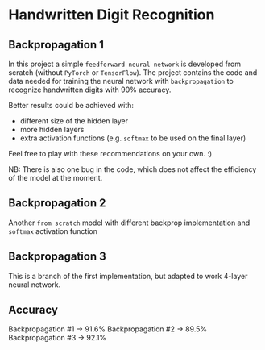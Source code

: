 # Handwritten Digit Recognition

## Backpropagation 1
In this project a simple `feedforward neural network` is developed from scratch (without `PyTorch` or `TensorFlow`). The project contains the code and data needed for training the neural network with `backpropagation` to recognize handwritten digits with 90% accuracy.

Better results could be achieved with:
 - different size of the hidden layer
 - more hidden layers
 - extra activation functions (e.g. `softmax` to be used on the final layer)

Feel free to play with these recommendations on your own. :)

NB: There is also one bug in the code, which does not affect the efficiency of the model at the moment.


## Backpropagation 2
Another `from scratch` model with different backprop implementation and `softmax` activation function

## Backpropagation 3
This is a branch of the first implementation, but adapted to work 4-layer neural network.

## Accuracy
Backpropagation #1 -> 91.6%
Backpropagation #2 -> 89.5%
Backpropagation #3 -> 92.1%
